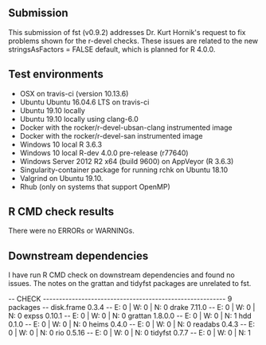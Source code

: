 
## Submission

This submission of fst (v0.9.2) addresses Dr. Kurt Hornik's request to fix problems shown for the r-devel checks. These issues are related to the new stringsAsFactors = FALSE default, which is planned for R 4.0.0.

## Test environments 

* OSX on travis-ci (version 10.13.6)
* Ubuntu Ubuntu 16.04.6 LTS on travis-ci
* Ubuntu 19.10 locally
* Ubuntu 19.10 locally using clang-6.0
* Docker with the rocker/r-devel-ubsan-clang instrumented image
* Docker with the rocker/r-devel-san instrumented image
* Windows 10 local R 3.6.3
* Windows 10 local R-dev 4.0.0 pre-release (r77640)
* Windows Server 2012 R2 x64 (build 9600) on AppVeyor (R 3.6.3)
* Singularity-container package for running rchk on Ubuntu 18.10
* Valgrind on Ubuntu 19.10.
* Rhub (only on systems that support OpenMP)

## R CMD check results

There were no ERRORs or WARNINGs.

## Downstream dependencies

I have run R CMD check on downstream dependencies and found no issues. The notes on the grattan
and tidyfst packages are unrelated to fst.

-- CHECK --------------------------------------------------------- 9 packages --
disk.frame 0.3.4                       -- E: 0     | W: 0     | N: 0
drake 7.11.0                           -- E: 0     | W: 0     | N: 0
expss 0.10.1                           -- E: 0     | W: 0     | N: 0
grattan 1.8.0.0                        -- E: 0     | W: 0     | N: 1
hdd 0.1.0                              -- E: 0     | W: 0     | N: 0
heims 0.4.0                            -- E: 0     | W: 0     | N: 0
readabs 0.4.3                          -- E: 0     | W: 0     | N: 0
rio 0.5.16                             -- E: 0     | W: 0     | N: 0
tidyfst 0.7.7                          -- E: 0     | W: 0     | N: 1
